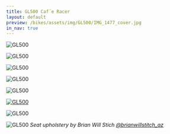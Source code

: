 ```yaml
---
title: GL500 Caf´e Racer
layout: default
preview: /bikes/assets/img/GL500/IMG_1477_cover.jpg
in_nav: true
---
```


![GL500](/bikes/assets/img/GL500/IMG_1927.jpg#border)

![GL500](/bikes/assets/img/GL500/IMG_1928.jpg#border)

![GL500](/bikes/assets/img/GL500/IMG_1766.jpg#border)

![GL500](/bikes/assets/img/GL500/IMG_1697.jpg#border)

![GL500](/bikes/assets/img/GL500/IMG_1474.jpg#border)

[![GL500](/bikes/assets/img/GL500/IMG_1477_cover_play.jpg#border)](/bikes/builds/honda-gl500-video "Listen to it run")

![GL500](/bikes/assets/img/GL500/IMG_7043.jpg#border)

![GL500](/bikes/assets/img/GL500/IMG_1556.jpg#border)
*Seat upholstery by Brian Will Stich [@brianwillstitch_az](https://www.instagram.com/brianwillstitch_az/)*